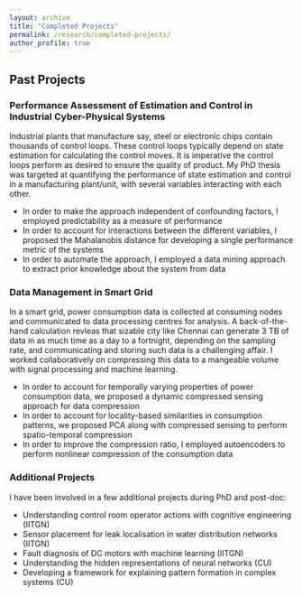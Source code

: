 ```yaml
---
layout: archive
title: "Completed Projects"
permalink: /research/completed-projects/
author_profile: true
---
```


## Past Projects

### Performance Assessment of Estimation and Control in Industrial Cyber-Physical Systems
Industrial plants that manufacture say, steel or electronic chips contain thousands of control loops. These control loops typically depend on state estimation for calculating the
control moves. It is imperative the control loops perform as desired to ensure the quality of product. My PhD thesis was targeted at quantifying the performance of state estimation
and control in a manufacturing plant/unit, with several variables interacting with each other.
- In order to make the approach independent of confounding factors, I employed predictability as a measure of performance
- In order to account for interactions between the different variables, I proposed the Mahalanobis distance for developing a single performance metric of the systems
- In order to automate the approach, I employed a data mining approach to extract prior knowledge about the system from data

### Data Management in Smart Grid
In a smart grid, power consumption data is collected at consuming nodes and communicated to data processing centres for analysis. A back-of-the-hand calculation revleas that sizable
city like Chennai can generate 3 TB of data in as much time as a day to a fortnight, depending on the sampling rate, and communicating and storing such data is a challenging affair. I
worked collaboratively on compressing this data to a mangeable volume with signal processing and machine learning.
- In order to account for temporally varying properties of power consumption data, we proposed a dynamic compressed sensing approach for data compression
- In order to account for locality-based similarities in consumption patterns, we proposed PCA along with compressed sensing to perform spatio-temporal compression
- In order to improve the compression ratio, I employed autoencoders to perform nonlinear compression of the consumption data


### Additional Projects
I have been involved in a few additional projects during PhD and post-doc:
- Understanding control room operator actions with cognitive engineering (IITGN)
- Sensor placement for leak localisation in water distribution networks (IITGN)
- Fault diagnosis of DC motors with machine learning (IITGN)
- Understanding the hidden representations of neural networks (CU)
- Developing a framework for explaining pattern formation in complex systems (CU)